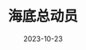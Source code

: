 ---
layout: movie-review
title: 海底总动员
description: >
  搞笑、有趣、可爱，皮克斯的动画片如果剔除说教和煽情的俗套剧情就是五星之作。mine mine mine也太贴切且洗脑了。此外，XXX总动员这样的译名能不能爬？
category: 电影
img: assets/img/movie/2023/hai_di_zong_dong_yuan.webp
star: 4
date: 2023-10-23
---